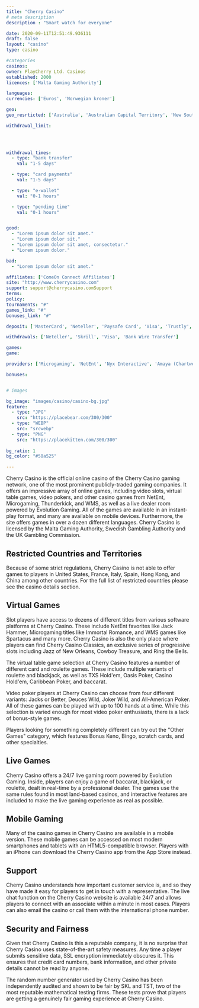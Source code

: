 ```yaml
---
title: "Cherry Casino"
# meta description
description : "Smart watch for everyone"

date: 2020-09-11T12:51:49.936111
draft: false
layout: "casino" 
type: casino

#categories
casinos: 
owner: PlayCherry Ltd. Casinos
established: 2000
licences: ['Malta Gaming Authority']

languages: 
currencies: ['Euros', 'Norwegian kroner']

geo: 
geo_resrticted: ['Australia', 'Australian Capital Territory', 'New South Wales', 'Northern Territory', 'Queensland', 'South Australia', 'Tasmania', 'Victoria', 'Western Australia', 'Belgium', 'Canada', 'Czech Republic', 'Denmark', 'East Timor', 'Finland', 'France', 'French Guiana', 'French Polynesia', 'Germany', 'Schleswig-Holstein', 'Guadeloupe', 'Hungary', 'Israel', 'Italy', 'Latvia', 'Martinique', 'Netherlands', 'New Caledonia', 'Poland', 'Portugal', 'Puerto Rico', 'Romania', 'Réunion', 'Saint Barthéley', 'Saint Martin', 'Saint Pierre and Miquelon', 'Slovenia', 'Spain', 'Sweden', 'Switzerland', 'Thailand', 'United Kingdom', 'United States', 'Alabama', 'Alaska', 'American Samoa', 'Arizona', 'Arkansas', 'California', 'Colorado', 'Connecticut', 'Delaware', 'District of Columbia', 'Florida', 'Georgia(US)', 'Guam', 'Hawaii', 'Idaho', 'Illinois', 'Indiana', 'Iowa', 'Kansas', 'Kentucky', 'Louisiana', 'Maine', 'Maryland', 'Massachusetts', 'Michigan', 'Minnesota', 'Mississippi', 'Missouri', 'Montana', 'Nebraska', 'Nevada', 'New Hampshire', 'New Jersey', 'New Mexico', 'New York', 'North Carolina', 'North Dakota', 'Northern Mariana Islands', 'Ohio', 'Oklahoma', 'Oregon', 'Pennsylvania', 'Rhode Island', 'South Carolina', 'South Dakota', 'Tennessee', 'Texas', 'U.S. Virgin Islands', 'Utah', 'Vermont', 'Virginia', 'Washington', 'West Virginia', 'Wisconsin', 'Wyoming', 'Wallis and Futuna']

withdrawal_limit:

  
  

withdrawal_times:
  - type: "bank transfer"
    val: "1-5 days"

  - type: "card payments"
    val: "1-5 days"

  - type: "e-wallet"
    val: "0-1 hours"

  - type: "pending time"
    val: "0-1 hours"


good:
  - "Lorem ipsum dolor sit amet."
  - "Lorem ipsum dolor sit."
  - "Lorem ipsum dolor sit amet, consectetur."
  - "Lorem ipsum dolor."

bad:
  - "Lorem ipsum dolor sit amet."

affiliates: ['ComeOn Connect Affiliates']
site: "http://www.cherrycasino.com"
support: support@cherrycasino.comSupport
terms:
policy:
tournaments: "#"
games_link: "#"
bonuses_link: "#"

deposit: ['MasterCard', 'Neteller', 'Paysafe Card', 'Visa', 'Trustly', 'Skrill', 'Fast Bank Transfer']

withdrawals: ['Neteller', 'Skrill', 'Visa', 'Bank Wire Transfer']

games: 
game:

providers: ['Microgaming', 'NetEnt', 'Nyx Interactive', 'Amaya (Chartwell)', 'Yggdrasil Gaming', 'Thunderkick', 'Foxium', 'Sthlm Gaming', 'Kalamba Games', 'Push Gaming', 'Gamomat', "Play'n GO", 'Betsoft', 'Nolimit City', 'Fantasma Games', 'Relax Gaming', 'Lightning Box', 'Just For The Win', 'Big Time Gaming', 'Quickspin', 'Pragmatic Play', 'Red Tiger Gaming']

bonuses:


# images

bg_image: "images/casino/casino-bg.jpg"  
feature:
  - type: "JPG" 
    src: "https://placebear.com/300/300"
  - type: "WEBP"
    src: "srcwebp"
  - type: "PNG"
    src: "https://placekitten.com/300/300"  
 
bg_ratio: 1 
bg_color: "#58a525"  

---
```


Cherry Casino is the official online casino of the Cherry Casino gaming network, one of the most prominent publicly-traded gaming companies. It offers an impressive array of online games, including video slots, virtual table games, video pokers, and other casino games from NetEnt, Microgaming, Thunderkick, and WMS, as well as a live dealer room powered by Evolution Gaming. All of the games are available in an instant-play format, and many are available on mobile devices. Furthermore, the site offers games in over a dozen different languages. Cherry Casino is licensed by the Malta Gaming Authority, Swedish Gambling Authority and the UK Gambling Commission.

## Restricted Countries and Territories
Because of some strict regulations, Cherry Casino is not able to offer games to players in United States, France, Italy, Spain, Hong Kong, and China among other countries. For the full list of restricted countries please see the casino details section.

## Virtual Games
Slot players have access to dozens of different titles from various software platforms at Cherry Casino. These include NetEnt favorites like Jack Hammer, Microgaming titles like Immortal Romance, and WMS games like Spartacus and many more. Cherry Casino is also the only place where players can find Cherry Casino Classics, an exclusive series of progressive slots including Jazz of New Orleans, Cowboy Treasure, and Ring the Bells.

The virtual table game selection at Cherry Casino features a number of different card and roulette games. These include multiple variants of roulette and blackjack, as well as TXS Hold'em, Oasis Poker, Casino Hold'em, Caribbean Poker, and baccarat.

Video poker players at Cherry Casino can choose from four different variants: Jacks or Better, Deuces Wild, Joker Wild, and All-American Poker. All of these games can be played with up to 100 hands at a time. While this selection is varied enough for most video poker enthusiasts, there is a lack of bonus-style games.

Players looking for something completely different can try out the "Other Games" category, which features Bonus Keno, Bingo, scratch cards, and other specialties.

## Live Games
Cherry Casino offers a 24/7 live gaming room powered by Evolution Gaming. Inside, players can enjoy a game of baccarat, blackjack, or roulette, dealt in real-time by a professional dealer. The games use the same rules found in most land-based casinos, and interactive features are included to make the live gaming experience as real as possible.

## Mobile Gaming
Many of the casino games in Cherry Casino are available in a mobile version. These mobile games can be accessed on most modern smartphones and tablets with an HTML5-compatible browser. Players with an iPhone can download the Cherry Casino app from the App Store instead.

## Support
Cherry Casino understands how important customer service is, and so they have made it easy for players to get in touch with a representative. The live chat function on the Cherry Casino website is available 24/7 and allows players to connect with an associate within a minute in most cases. Players can also email the casino or call them with the international phone number.

## Security and Fairness
Given that Cherry Casino is this a reputable company, it is no surprise that Cherry Casino uses state-of-the-art safety measures. Any time a player submits sensitive data, SSL encryption immediately obscures it. This ensures that credit card numbers, bank information, and other private details cannot be read by anyone.

The random number generator used by Cherry Casino has been independently audited and shown to be fair by SKL and TST, two of the most reputable mathematical testing firms. These tests prove that players are getting a genuinely fair gaming experience at Cherry Casino.